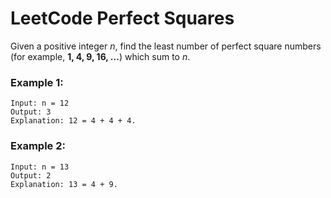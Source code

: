 # LeetCode Perfect Squares
Given a positive integer *n*, find the least number of perfect square numbers (for example, **1, 4, 9, 16, ...**) which sum to *n*.

### Example 1:
```
Input: n = 12
Output: 3 
Explanation: 12 = 4 + 4 + 4.
```

### Example 2:
```
Input: n = 13
Output: 2
Explanation: 13 = 4 + 9.
```